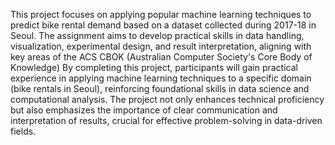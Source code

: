 This project focuses on applying popular machine learning techniques to predict bike rental demand based on a dataset collected during 2017-18 in Seoul. The assignment aims to develop practical skills in data handling, visualization, experimental design, and result interpretation, aligning with key areas of the ACS CBOK (Australian Computer Society's Core Body of Knowledge)
By completing this project, participants will gain practical experience in applying machine learning techniques to a specific domain (bike rentals in Seoul), reinforcing foundational skills in data science and computational analysis. The project not only enhances technical proficiency but also emphasizes the importance of clear communication and interpretation of results, crucial for effective problem-solving in data-driven fields.
